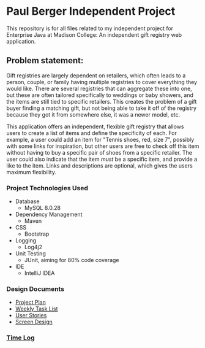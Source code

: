 # Paul Berger Independent Project

This repository is for all files related to my independent project for Enterprise Java at Madison College: An 
independent gift registry web application.

## Problem statement:

Gift registries are largely dependent on retailers, which often leads to a person, couple, or family having multiple registries to cover everything they would like. There are several registries that can aggregate these into one, but these are often tailored specifically to weddings or baby showers, and  the items are still tied to specific retailers. This creates the problem of a gift buyer finding a matching gift, but not being able to take it off of the registry because they got it from somewhere else, it was a newer model, etc.

This application offers an independent, flexible gift registry that allows users to create a list of items and define the specificity of each. For example, a user could add an item for "Tennis shoes, red, size 7", possibly with some links for inspiration, but other users are free to check off this item without having to buy a specific pair of shoes from a specific retailer. The user could also indicate that the item *must* be a specific item, and provide a like to the item. Links and descriptions are optional, which gives the users maximum flexibility. 

### Project Technologies Used
- Database
  - MySQL 8.0.28
- Dependency Management
  - Maven
- CSS
  - Bootstrap
- Logging
  - Log4j2
- Unit Testing
  - JUnit, aiming for 80% code coverage
- IDE
  - IntelliJ IDEA
  
### Design Documents
- [Project Plan](DesignFiles/ProjectPlan.md)
- [Weekly Task List](DesignFiles/TaskList.md)
- [User Stories](DesignFiles/UserStories.md)
- [Screen Design](DesignFiles/Screens.md)

### [Time Log](TimeLog.md)